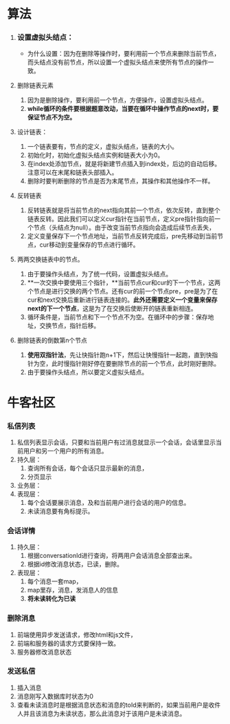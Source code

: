 # 算法

1. ### 设置虚拟头结点：

   * 为什么设置：因为在删除等操作时，要利用前一个节点来删除当前节点，而头结点没有前节点，所以设置一个虚拟头结点来使所有节点的操作一致。

2. 删除链表元素

   1. 因为是删除操作，要利用前一个节点，方便操作，设置虚拟头结点。
   2. **while循环的条件要根据题意改动，当要在循环中操作节点的next时，要保证节点不为空。**

3. 设计链表：

   1. 一个链表要有，节点的定义，虚拟头结点，链表的大小。
   2. 初始化时，初始化虚拟头结点实例和链表大小为0。
   3. 在index处添加节点，就是将新建节点插入到index处，后边的自动后移。注意可以在末尾和链表头部插入。
   4. 删除时要判断删除的节点是否为末尾节点，其操作和其他操作不一样。

4. 反转链表

   1. 反转链表就是将当前节点的next指向其前一个节点，依次反转，直到整个链表反转。因此我们可以定义cur指针在当前节点，定义pre指针指向前一个节点（头结点为null）。由于改变当前节点指向会造成后续节点丢失，
   2. 定义变量保存下一个节点地址，当前节点反转完成后，pre先移动到当前节点，cur移动到变量保存的节点进行循环。

5. 两两交换链表中的节点。

   1. 由于要操作头结点，为了统一代码，设置虚拟头结点。
   2. **一次交换中要使用三个指针，**当前节点cur和cur的下一个节点，这两个节点是进行交换的两个节点。还有cur的前一个节点pre，pre是为了在cur和next交换后重新进行链表连接的。**此外还需要定义一个变量来保存next的下一个节点**，这是为了在交换后使断开的链表重新相连。
   3. 循环条件是，当前节点和下一个节点不为空。在循环中的步骤：保存地址，交换节点，指针后移。

6. 删除链表的倒数第n个节点

   1. **使用双指针法**，先让快指针跑n+1下，然后让快慢指针一起跑，直到快指针为空，此时慢指针刚好停在要删除节点的前一个节点，此时刚好删除。
   2. 由于要操作头结点，所以要定义虚拟头结点。

# 牛客社区

### 私信列表

1. 私信列表显示会话，只要和当前用户有过消息就显示一个会话，会话里显示当前用户和另一个用户的所有消息。
2. 持久层：
   1. 查询所有会话，每个会话只显示最新的消息，
   2. 分页显示
3. 业务层：
4. 表现层：
   1. 每个会话要展示消息，及和当前用户进行会话的用户的信息。
   2. 未读消息要有角标提示。

### 会话详情

1. 持久层：
   1. 根据conversationId进行查询，将两用户会话消息全部查出来。
   2. 根据id修改消息状态，已读，删除。
2. 表现层：
   1. 每个消息一套map，
   2. map里存，消息，发消息人的信息
   3. **将未读转化为已读**

### 删除消息

1. 前端使用异步发送请求，修改html和js文件，
2. 前端和服务器的请求方式要保持一致。
3. 服务器修改消息状态

### 发送私信

1. 插入消息
2. 消息刚写入数据库时状态为0
3. 查看未读消息时是根据消息状态和消息的toId来判断的，如果当前用户是收件人并且该消息为未读状态，那么此消息对于该用户是未读消息。

















